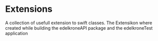 # Extensions

A collection of usefull extension to swift classes. 
The Extensikon where created while building the edelkroneAPI package and the edelkroneTest application
